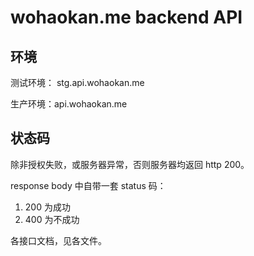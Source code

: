 # wohaokan.me backend API



## 环境

测试环境： stg.api.wohaokan.me

生产环境：api.wohaokan.me



## 状态码

除非授权失败，或服务器异常，否则服务器均返回 http 200。

response body 中自带一套 status 码：

1. 200 为成功
2. 400 为不成功



各接口文档，见各文件。